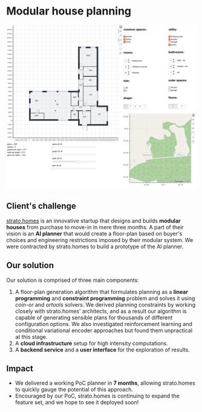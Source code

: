 # Modular house planning 

![Strato UI](/images/strato.png)

## Client's challenge

[strato.homes](https://strato.homes/) is an innovative startup that designs and builds **modular houses** from purchase to move-in in mere three months. A part of their vision is an **AI planner** that would create a floor-plan based on buyer's choices and engineering restrictions imposed by their modular system. We were contracted by strato.homes to build a prototype of the AI planner.

## Our solution

Our solution is comprised of three main components:

1. A floor-plan generation algorithm that formulates planning as a **linear programming** and **constraint programming** problem and solves it using *coin-or* and *ortools* solvers. We derived planning constraints by working closely with strato.homes' architects, and as a result our algorithm is capable of generating sensible plans for thousands of different configuration options. We also investigated reinforcement learning and conditional variational encoder approaches but found them unpractical at this stage.
2. A **cloud infrastructure** setup for high intensity computations.
3. A **backend service** and a **user interface** for the exploration of results.


## Impact

- We delivered a working PoC planner in **7 months**, allowing strato.homes to quickly gauge the potential of this approach.
- Encouraged by our PoC, strato.homes is continuing to expand the feature set, and we hope to see it deployed soon!